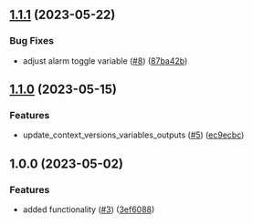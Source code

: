 ## [1.1.1](https://github.com/justtrackio/terraform-aws-lambda/compare/v1.1.0...v1.1.1) (2023-05-22)


### Bug Fixes

* adjust alarm toggle variable ([#8](https://github.com/justtrackio/terraform-aws-lambda/issues/8)) ([87ba42b](https://github.com/justtrackio/terraform-aws-lambda/commit/87ba42b9a81271eb7f63ea06ba603512dc0555f1))

## [1.1.0](https://github.com/justtrackio/terraform-aws-lambda/compare/v1.0.0...v1.1.0) (2023-05-15)


### Features

* update_context_versions_variables_outputs ([#5](https://github.com/justtrackio/terraform-aws-lambda/issues/5)) ([ec9ecbc](https://github.com/justtrackio/terraform-aws-lambda/commit/ec9ecbc8689082941c5ce5f18fb2aa6a7a4f87fe))

## 1.0.0 (2023-05-02)


### Features

* added functionality ([#3](https://github.com/justtrackio/terraform-aws-lambda/issues/3)) ([3ef6088](https://github.com/justtrackio/terraform-aws-lambda/commit/3ef6088960831d1010072594706824a1cc7e4045))
